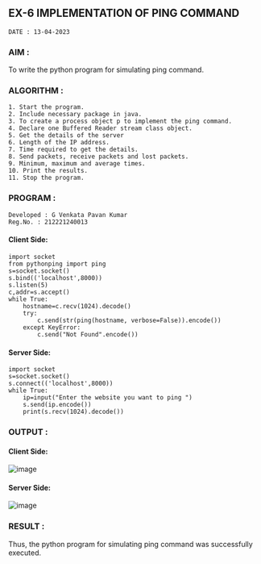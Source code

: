 ## EX-6 IMPLEMENTATION OF PING COMMAND
```
DATE : 13-04-2023
```
### AIM :
To write the python program for simulating ping command.
### ALGORITHM :
```
1. Start the program.
2. Include necessary package in java.
3. To create a process object p to implement the ping command.
4. Declare one Buffered Reader stream class object.
5. Get the details of the server
6. Length of the IP address.
7. Time required to get the details.
8. Send packets, receive packets and lost packets.
9. Minimum, maximum and average times.
10. Print the results.
11. Stop the program.
```
### PROGRAM :
```
Developed : G Venkata Pavan Kumar
Reg.No. : 212221240013
```
#### Client Side:
```
import socket
from pythonping import ping
s=socket.socket()
s.bind(('localhost',8000))
s.listen(5)
c,addr=s.accept()
while True:
    hostname=c.recv(1024).decode()
    try:
        c.send(str(ping(hostname, verbose=False)).encode())
    except KeyError:
        c.send("Not Found".encode())
```
#### Server Side:
```
import socket
s=socket.socket()
s.connect(('localhost',8000))
while True:
    ip=input("Enter the website you want to ping ")
    s.send(ip.encode())
    print(s.recv(1024).decode())
```
### OUTPUT :
#### Client Side:
![image](https://github.com/Pavan-Gv/EX-6/assets/94827772/4c043989-1ce8-4a79-a6b0-5b3d7b260c58)
#### Server Side:
![image](https://github.com/Pavan-Gv/EX-6/assets/94827772/10f5575f-6ecc-41e6-a9c9-e5a17e5ebee4)
### RESULT :
Thus, the python program for simulating ping command was successfully executed.

